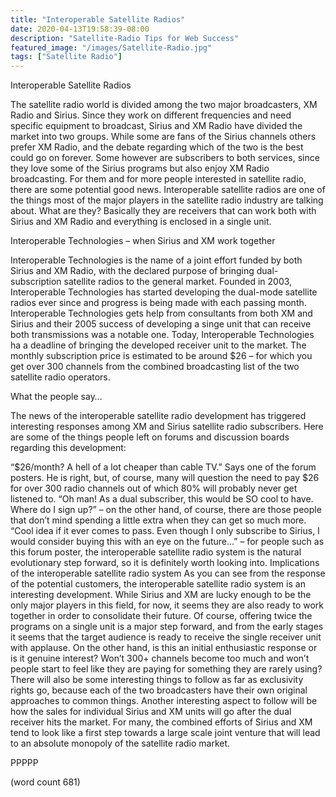 ```yaml
---
title: "Interoperable Satellite Radios"
date: 2020-04-13T19:58:39-08:00
description: "Satellite-Radio Tips for Web Success"
featured_image: "/images/Satellite-Radio.jpg"
tags: ["Satellite Radio"]
---
```


Interoperable Satellite Radios 

The satellite radio world is divided among the two major broadcasters, XM Radio and Sirius. Since they work on different frequencies and need specific equipment to broadcast, Sirius and XM Radio have divided the market into two groups. While some are fans of the Sirius channels others prefer XM Radio, and the debate regarding which of the two is the best could go on forever. Some however are subscribers to both services, since they love some of the Sirius programs but also enjoy XM Radio broadcasting. For them and for more people interested in satellite radio, there are some potential good news. Interoperable satellite radios are one of the things most of the major players in the satellite radio industry are talking about. What are they? Basically they are receivers that can work both with Sirius and XM Radio and everything is enclosed in a single unit. 

Interoperable Technologies – when Sirius and XM work together

Interoperable Technologies is the name of a joint effort funded by both Sirius and XM Radio, with the declared purpose of bringing dual-subscription satellite radios to the general market. Founded in 2003, Interoperable Technologies has started developing the  dual-mode satellite radios ever since and progress is being made with each passing month. Interoperable Technologies gets help from consultants from both XM and Sirius and their 2005 success of developing a singe unit that can receive both transmissions was a notable one. Today, Interoperable Technologies ha a deadline of bringing the developed receiver unit to the market. The monthly subscription price is estimated to be around $26 – for which you get over 300 channels from the combined broadcasting list of the two satellite radio operators. 

What the people say…

The news of the interoperable satellite radio development has triggered interesting responses among XM and Sirius satellite radio subscribers. Here are some of the things people left on forums and discussion boards regarding this development: 

“$26/month? A hell of a lot cheaper than cable TV.” Says one of the forum posters. He is right, but, of course, many will question the need to pay $26 for over 300 radio channels out of which 80% will probably never get listened to. 
“Oh man! As a dual subscriber, this would be SO cool to have. Where do I sign up?” – on the other hand, of course, there are those people that don’t mind spending a little extra when they can get so much more. 
“Cool idea if it ever comes to pass. Even though I only subscribe to Sirius, I would consider buying this with an eye on the future...” – for people such as this forum poster, the interoperable satellite radio system is the natural evolutionary step forward, so it is definitely worth looking into. 
Implications of the interoperable satellite radio system
As you can see from the response of the potential customers, the interoperable satellite radio system is an interesting development. While Sirius and XM are lucky enough to be the only major players in this field, for now, it seems they are also ready to work together in order to consolidate their future. Of course, offering twice the programs on a single unit is a major step forward, and from the early stages it seems that the target audience is ready to receive the single receiver unit with applause. On the other hand, is this an initial enthusiastic response or is it genuine interest? Won’t 300+ channels become too much and won’t people start to feel like they are paying for something they are rarely using? There will also be some interesting things to follow as far as exclusivity rights go, because each of the two broadcasters have their own original approaches to common things. Another interesting aspect to follow will be how the sales for individual Sirius and XM units will go after the dual receiver hits the market. For many, the combined efforts of Sirius and XM tend to look like a first step towards a large scale joint venture that will lead to an absolute monopoly of the satellite radio market.  

PPPPP

(word count 681)

